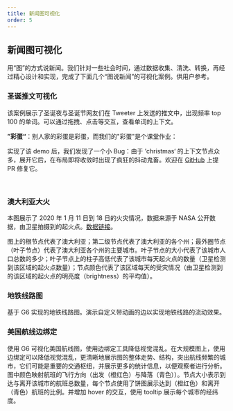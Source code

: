 ```yaml
---
title: 新闻图可视化
order: 5
---
```


## 新闻图可视化

用“图”的方式说新闻。我们针对一些社会时间，通过数据收集、清洗、转换，再经过精心设计和实现，完成了下面几个“图说新闻”的可视化案例。供用户参考。

### 圣诞推文可视化

该案例展示了圣诞夜与圣诞节网友们在 Tweeter 上发送的推文中，出现频率 top 100 的单词。可以通过拖拽、点击等交互，查看单词的上下文。

**”彩蛋“**：别人家的彩蛋是彩蛋，而我们的"彩蛋"是个课堂作业：

实现了该 demo 后，我们发现了一个小 Bug：由于 ’christmas‘ 的上下文节点众多，展开它后，在布局即将收敛时出现了疯狂的抖动鬼畜。欢迎在 <a href='https://github.com/antvis/G6' target='_blank'>GitHub</a> 上提 PR 修复它。

<br/>

### 澳大利亚大火

本图展示了 2020 年 1 月 11 日到 18 日的火灾情况，数据来源于 NASA 公开数据，由卫星拍摄到的起火点。[数据链接](https://firms.modaps.eosdis.nasa.gov/active_fire/#firms-shapefile)。

图上的根节点代表了澳大利亚；第二级节点代表了澳大利亚的各个州；最外圈节点（叶子节点）代表了澳大利亚各个州的主要城市。叶子节点的大小代表了该城市人口总数的多少；叶子节点上的柱子高低代表了该城市每天起火点的数量（卫星检测到该区域的起火点数量）；节点颜色代表了该区域每天的受灾情况（由卫星检测到的该区域的起火点的明亮度（brightness）的平均值）。

### 地铁线路图

基于 G6 实现的地铁线路图。演示自定义带动画的边以实现地铁线路的流动效果。

### 美国航线边绑定

使用 G6 可视化美国航线图，使用边绑定工具降低视觉混乱。在大规模图上，使用边绑定可以降低视觉混乱，更清晰地展示图的整体走势、结构，突出航线频繁的城市，它们可能是重要的交通枢纽，并展示更多的统计信息，以便观察者进行分析。图中颜色映射航班的飞行方向（出发（橙红色）与降落（青色））。节点大小表示到达与离开该城市的航班总数量，每个节点使用了饼图展示达到（橙红色）和离开（青色）航班的比例。并增加 hover 的交互，使用 tooltip 展示每个城市的经纬度。
